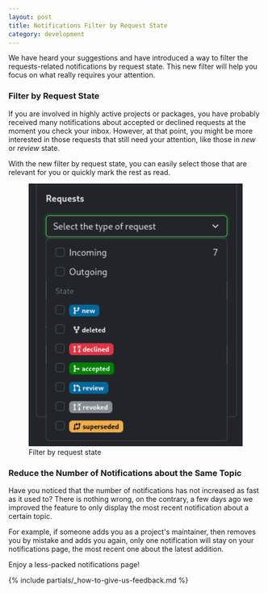 ```yaml
---
layout: post
title: Notifications Filter by Request State
category: development
---
```


We have heard your suggestions and have introduced a way to filter the requests-related notifications by request state.
This new filter will help you focus on what really requires your attention.

### Filter by Request State

If you are involved in highly active projects or packages, you have probably received many notifications about accepted or declined requests
at the moment you check your inbox.
However, at that point, you might be more interested in those requests that still need your attention, like those in _new_ or _review_ state.

With the new filter by request state, you can easily select those that are relevant for you or quickly mark the rest as read.

<figure>
  <img src="/images/posts/sprint_169/filter_by_state.png" alt="Filter by request state" />
  <figcaption>Filter by request state</figcaption>
</figure>

### Reduce the Number of Notifications about the Same Topic

Have you noticed that the number of notifications has not increased as fast as it used to?
There is nothing wrong, on the contrary, a few days ago we improved the feature to only display the most recent notification about a certain topic.

For example, if someone adds you as a project's maintainer, then removes you by mistake and adds you again, only one notification will stay on your notifications page, the most recent one about the latest addition.

Enjoy a less-packed notifications page!

{% include partials/_how-to-give-us-feedback.md %}
